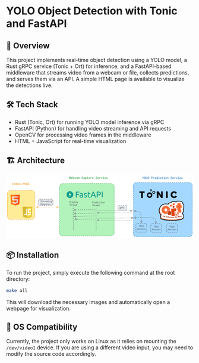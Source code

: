 # YOLO Object Detection with Tonic and FastAPI

## 📝 Overview

This project implements real-time object detection using a YOLO model, a Rust gRPC service (Tonic + Ort)
for inference, and a FastAPI-based middleware that streams video from a webcam or file,
collects predictions, and serves them via an API.
A simple HTML page is available to visualize the detections live.

## 🛠️ Tech Stack

  - Rust (Tonic, Ort) for running YOLO model inference via gRPC
  - FastAPI (Python) for handling video streaming and API requests
  - OpenCV for processing video frames in the middleware
  - HTML + JavaScript for real-time visualization

## 🏗️ Architecture

![Alt text](./docs/images/yolo-tonic.png)

## ️📦 Installation

To run the project, simply execute the following command at the root directory:

```bash
make all
```

This will download the necessary images and automatically open a webpage for visualization.

## 🐧 OS Compatibility

Currently, the project only works on Linux as it relies on mounting the `/dev/video1` device.
If you are using a different video input, you may need to modify the source code accordingly.
